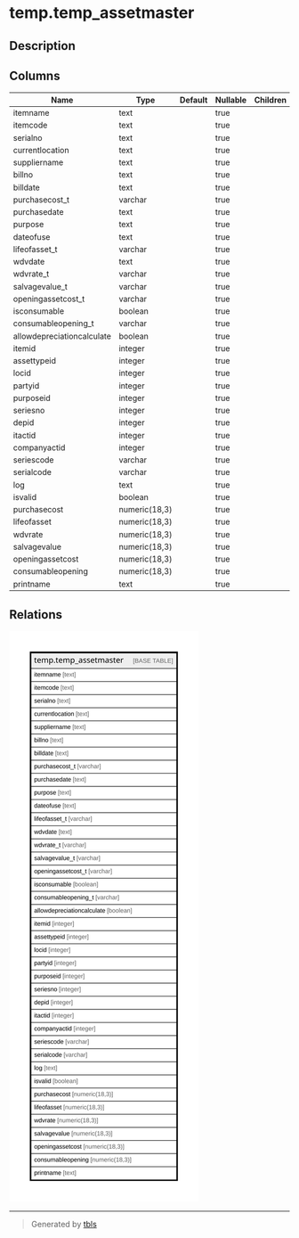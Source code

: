 # temp.temp_assetmaster

## Description

## Columns

| Name | Type | Default | Nullable | Children | Parents | Comment |
| ---- | ---- | ------- | -------- | -------- | ------- | ------- |
| itemname | text |  | true |  |  |  |
| itemcode | text |  | true |  |  |  |
| serialno | text |  | true |  |  |  |
| currentlocation | text |  | true |  |  |  |
| suppliername | text |  | true |  |  |  |
| billno | text |  | true |  |  |  |
| billdate | text |  | true |  |  |  |
| purchasecost_t | varchar |  | true |  |  |  |
| purchasedate | text |  | true |  |  |  |
| purpose | text |  | true |  |  |  |
| dateofuse | text |  | true |  |  |  |
| lifeofasset_t | varchar |  | true |  |  |  |
| wdvdate | text |  | true |  |  |  |
| wdvrate_t | varchar |  | true |  |  |  |
| salvagevalue_t | varchar |  | true |  |  |  |
| openingassetcost_t | varchar |  | true |  |  |  |
| isconsumable | boolean |  | true |  |  |  |
| consumableopening_t | varchar |  | true |  |  |  |
| allowdepreciationcalculate | boolean |  | true |  |  |  |
| itemid | integer |  | true |  |  |  |
| assettypeid | integer |  | true |  |  |  |
| locid | integer |  | true |  |  |  |
| partyid | integer |  | true |  |  |  |
| purposeid | integer |  | true |  |  |  |
| seriesno | integer |  | true |  |  |  |
| depid | integer |  | true |  |  |  |
| itactid | integer |  | true |  |  |  |
| companyactid | integer |  | true |  |  |  |
| seriescode | varchar |  | true |  |  |  |
| serialcode | varchar |  | true |  |  |  |
| log | text |  | true |  |  |  |
| isvalid | boolean |  | true |  |  |  |
| purchasecost | numeric(18,3) |  | true |  |  |  |
| lifeofasset | numeric(18,3) |  | true |  |  |  |
| wdvrate | numeric(18,3) |  | true |  |  |  |
| salvagevalue | numeric(18,3) |  | true |  |  |  |
| openingassetcost | numeric(18,3) |  | true |  |  |  |
| consumableopening | numeric(18,3) |  | true |  |  |  |
| printname | text |  | true |  |  |  |

## Relations

![er](temp.temp_assetmaster.svg)

---

> Generated by [tbls](https://github.com/k1LoW/tbls)
